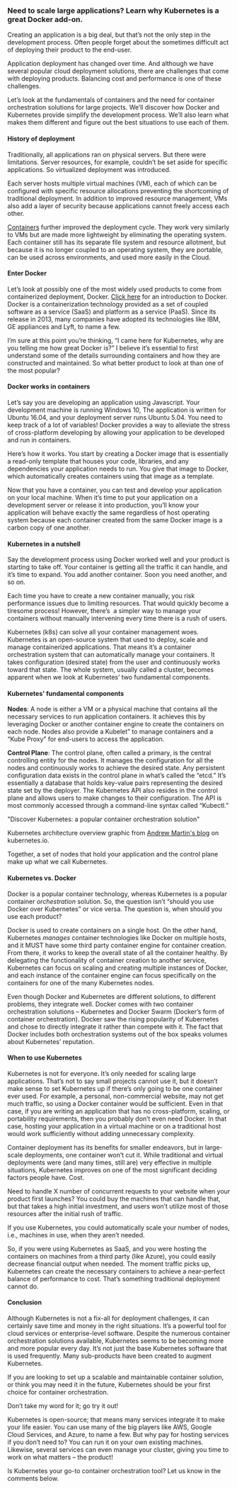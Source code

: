 

### Need to scale large applications? Learn why Kubernetes is a great Docker add-on.

Creating an application is a big deal, but that’s not the only step in the development process. Often people forget about the sometimes difficult act of deploying their product to the end-user.

Application deployment has changed over time. And although we have several popular cloud deployment solutions, there are challenges that come with deploying products. Balancing cost and performance is one of these challenges.

Let’s look at the fundamentals of containers and the need for container orchestration solutions for large projects. We’ll discover how Docker and Kubernetes provide simplify the development process. We’ll also learn what makes them different and figure out the best situations to use each of them.

#### **History of deployment**

Traditionally, all applications ran on physical servers. But there were limitations. Server resources, for example, couldn’t be set aside for specific applications. So virtualized deployment was introduced.

Each server hosts multiple virtual machines (VM), each of which can be configured with specific resource allocations preventing the shortcoming of traditional deployment. In addition to improved resource management, VMs also add a layer of security because applications cannot freely access each other.

[Containers](https://www.docker.com/resources/what-container) further improved the deployment cycle. They work very similarly to VMs but are made more lightweight by eliminating the operating system. Each container still has its separate file system and resource allotment, but because it is no longer coupled to an operating system, they are portable, can be used across environments, and used more easily in the Cloud.

#### **Enter Docker**

Let’s look at possibly one of the most widely used products to come from containerized deployment, Docker. [Click here](/docker-scaffold/) for an introduction to Docker. Docker is a containerization technology provided as a set of coupled software as a service (SaaS) and platform as a service (PaaS). Since its release in 2013, many companies have adopted its technologies like IBM, GE appliances and Lyft, to name a few.

I’m sure at this point you’re thinking, “I came here for Kubernetes, why are you telling me how great Docker is?” I believe it’s essential to first understand some of the details surrounding containers and how they are constructed and maintained. So what better product to look at than one of the most popular?

#### Docker works in containers

Let’s say you are developing an application using Javascript. Your development machine is running Windows 10, The application is written for Ubuntu 16.04, and your deployment server runs Ubuntu 5.04. You need to keep track of a lot of variables! Docker provides a way to alleviate the stress of cross-platform developing by allowing your application to be developed and run in containers.

Here’s how it works. You start by creating a Docker image that is essentially a read-only template that houses your code, libraries, and any dependencies your application needs to run. You give that image to Docker, which automatically creates containers using that image as a template.

Now that you have a container, you can test and develop your application on your local machine. When it’s time to put your application on a development server or release it into production, you’ll know your application will behave exactly the same regardless of host operating system because each container created from the same Docker image is a carbon copy of one another.

#### Kubernetes in a nutshell

Say the development process using Docker worked well and your product is starting to take off. Your container is getting all the traffic it can handle, and it’s time to expand. You add another container. Soon you need another, and so on.

Each time you have to create a new container manually, you risk performance issues due to limiting resources. That would quickly become a tiresome process! However, there’s  a simpler way to manage your containers without manually intervening every time there is a rush of users.

Kubernetes (k8s) can solve all your container management woes. Kubernetes is an open-source system that used to deploy, scale and manage containerized applications. That means it’s a container orchestration system that can automatically manage your containers. It takes configuration (desired state) from the user and continuously works toward that state. The whole system, usually called a cluster, becomes apparent when we look at Kubernetes’ two fundamental components.

#### Kubernetes' fundamental components

**Nodes**: A node is either a VM or a physical machine that contains all the necessary services to run application containers. It achieves this by leveraging Docker or another container engine to create the containers on each node. Nodes also provide a Kubelet” to manage containers and a “Kube Proxy” for end-users to access the application.

**Control Plane**: The control plane, often called a primary, is the central controlling entity for the nodes. It manages the configuration for all the nodes and continuously works to achieve the desired state. Any persistent configuration data exists in the control plane in what’s called the “etcd.” It’s essentially a database that holds key-value pairs representing the desired state set by the deployer. The Kubernetes API also resides in the control plane and allows users to make changes to their configuration. The API is most commonly accessed through a command-line syntax called “Kubectl.”

 "Discover Kubernetes: a popular container orchestration solution"

Kubernetes architecture overview graphic from [Andrew Martin's blog](https://kubernetes.io/blog/2018/07/18/11-ways-not-to-get-hacked/) on kubernetes.io.

Together, a set of nodes that hold your application and the control plane make up what we call Kubernetes.

#### Kubernetes vs. Docker

Docker is a popular container technology, whereas Kubernetes is a popular container _orchestration_ solution. So, the question isn’t “should you use Docker over Kubernetes” or vice versa. The question is, when should you use each product?

Docker is used to create containers on a single host. On the other hand, Kubernetes _manages_ container technologies like Docker on multiple hosts, and it MUST have some third party container engine for container creation. From there, it works to keep the overall state of all the container healthy. By delegating the functionality of container creation to another service, Kubernetes can focus on scaling and creating multiple instances of Docker, and each instance of the container engine can focus specifically on the containers for one of the many Kubernetes nodes.

Even though Docker and Kubernetes are different solutions, to different problems, they integrate well. Docker comes with two container orchestration solutions – Kubernetes and Docker Swarm (Docker’s form of container orchestration). Docker saw the rising popularity of Kubernetes and chose to directly integrate it rather than compete with it. The fact that Docker includes both orchestration systems out of the box speaks volumes about Kubernetes’ reputation.

#### When to use Kubernetes

Kubernetes is not for everyone. It’s only needed for scaling large applications. That’s not to say small projects cannot use it, but it doesn’t make sense to set Kubernetes up if there’s only going to be one container ever used. For example, a personal, non-commercial website, may not get much traffic, so using a Docker container would be sufficient. Even in that case, if you are writing an application that has no cross-platform, scaling, or portability requirements, then you probably don’t even need Docker. In that case, hosting your application in a virtual machine or on a traditional host would work sufficiently without adding unnecessary complexity.

Container deployment has its benefits for smaller endeavors, but in large-scale deployments, one container won’t cut it. While traditional and virtual deployments were (and many times, still are) very effective in multiple situations, Kubernetes improves on one of the most significant deciding factors people have. Cost.

Need to handle X number of concurrent requests to your website when your product first launches? You could buy the machines that can handle that, but that takes a high initial investment, and users won’t utilize most of those resources after the initial rush of traffic.

If you use Kubernetes, you could automatically scale your number of nodes, i.e., machines in use, when they aren’t needed.

So, if you were using Kubernetes as SaaS, and you were hosting the containers on machines from a third party (like Azure), you could easily decrease financial output when needed. The moment traffic picks up, Kubernetes can create the necessary containers to achieve a near-perfect balance of performance to cost. That’s something traditional deployment cannot do.

#### Conclusion

Although Kubernetes is not a fix-all for deployment challenges, it can certainly save time and money in the right situations. It’s a powerful tool for cloud services or enterprise-level software. Despite the numerous container orchestration solutions available, Kubernetes seems to be becoming more and more popular every day. It’s not just the base Kubernetes software that is used frequently. Many sub-products have been created to augment Kubernetes.

If you are looking to set up a scalable and maintainable container solution, or think you may need it in the future, Kubernetes should be your first choice for container orchestration.

Don’t take my word for it; go try it out!

Kubernetes is open-source; that means many services integrate it to make your life easier. You can use many of the big players like AWS, Google Cloud Services, and Azure, to name a few. But why pay for hosting services if you don’t need to? You can run it on your own existing machines. Likewise, several services can even manage your cluster, giving you time to work on what matters – the product!

Is Kubernetes your go-to container orchestration tool? Let us know in the comments below.
